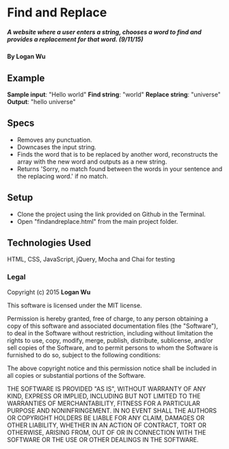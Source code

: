 # Find and Replace

##### A website where a user enters a string, chooses a word to find and provides a replacement for that word. (9/11/15)

#### By Logan Wu

## Example
**Sample input**: "Hello world"
**Find string**: "world"
**Replace string**: "universe"
**Output**: "hello universe"

## Specs

* Removes any punctuation.
* Downcases the input string.
* Finds the word that is to be replaced by another word, reconstructs the array with the new word and outputs as a new string.
* Returns 'Sorry, no match found between the words in your sentence and the replacing word.' if no match.

## Setup

* Clone the project using the link provided on Github in the Terminal.
* Open "findandreplace.html" from the main project folder.

## Technologies Used

HTML, CSS, JavaScript, jQuery, Mocha and Chai for testing

### Legal

Copyright (c) 2015 **Logan Wu**

This software is licensed under the MIT license.

Permission is hereby granted, free of charge, to any person obtaining a copy
of this software and associated documentation files (the "Software"), to deal
in the Software without restriction, including without limitation the rights
to use, copy, modify, merge, publish, distribute, sublicense, and/or sell
copies of the Software, and to permit persons to whom the Software is
furnished to do so, subject to the following conditions:

The above copyright notice and this permission notice shall be included in
all copies or substantial portions of the Software.

THE SOFTWARE IS PROVIDED "AS IS", WITHOUT WARRANTY OF ANY KIND, EXPRESS OR
IMPLIED, INCLUDING BUT NOT LIMITED TO THE WARRANTIES OF MERCHANTABILITY,
FITNESS FOR A PARTICULAR PURPOSE AND NONINFRINGEMENT. IN NO EVENT SHALL THE
AUTHORS OR COPYRIGHT HOLDERS BE LIABLE FOR ANY CLAIM, DAMAGES OR OTHER
LIABILITY, WHETHER IN AN ACTION OF CONTRACT, TORT OR OTHERWISE, ARISING FROM,
OUT OF OR IN CONNECTION WITH THE SOFTWARE OR THE USE OR OTHER DEALINGS IN
THE SOFTWARE.
